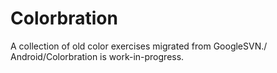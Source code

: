 # Colorbration

A collection of old color exercises migrated from GoogleSVN./
Android/Colorbration is work-in-progress.
